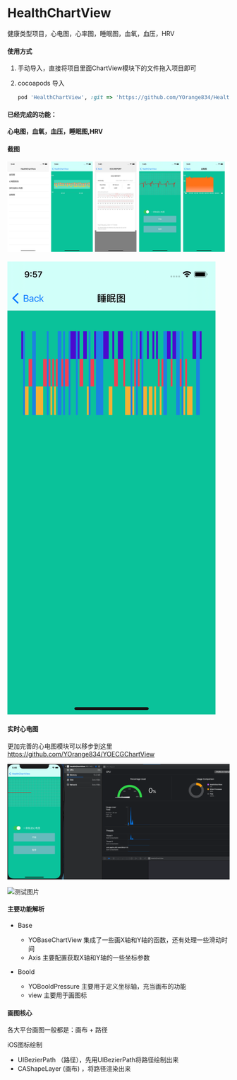 # HealthChartView
健康类型项目，心电图，心率图，睡眠图，血氧，血压，HRV

#### 使用方式

1. 手动导入，直接将项目里面ChartView模块下的文件拖入项目即可

2. cocoapods 导入

   ```ruby
   pod 'HealthChartView', :git => 'https://github.com/YOrange834/HealthChartView.git'
   ```



#### 已经完成的功能：

**心电图，血氧，血压，睡眠图,HRV**

#### 截图

#### ![预览图](https://github.com/YOrange834/HealthChartView/blob/master/res/%E6%9C%AA%E6%A0%87%E9%A2%98-1.jpg)

![睡眠图](https://github.com/YOrange834/HealthChartView/blob/master/res/sleep.png)

#### 实时心电图

更加完善的心电图模块可以移步到这里 https://github.com/YOrange834/YOECGChartView

![实时心电图](https://github.com/YOrange834/HealthChartView/blob/master/res/Untitled.gif)

![测试图片](https://p6-juejin.byteimg.com/tos-cn-i-k3u1fbpfcp/1ebb7507a64045a5b15db0b68a0f3462~tplv-k3u1fbpfcp-watermark.image)

#### 主要功能解析

* Base
  * YOBaseChartView  集成了一些画X轴和Y轴的函数，还有处理一些滑动时间
  * Axis 主要配置获取X轴和Y轴的一些坐标参数

* Boold
  * YOBooldPressure 主要用于定义坐标轴，充当画布的功能
  * view 主要用于画图标

#### 画图核心

各大平台画图一般都是：画布 + 路径

iOS图标绘制

* UIBezierPath （路径），先用UIBezierPath将路径绘制出来
* CAShapeLayer (画布) ，将路径渲染出来
